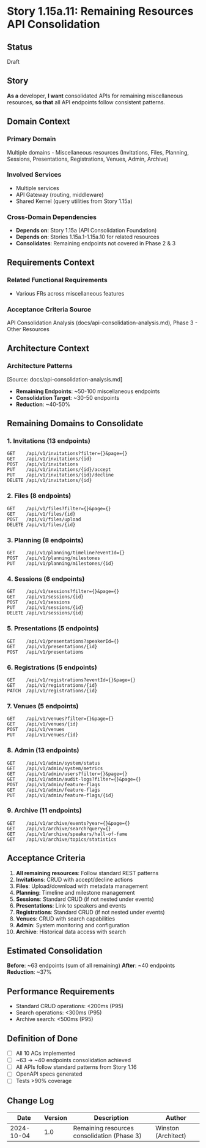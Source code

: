 # Story 1.15a.11: Remaining Resources API Consolidation

## Status
Draft

## Story

**As a** developer,
**I want** consolidated APIs for remaining miscellaneous resources,
**so that** all API endpoints follow consistent patterns.

## Domain Context

### Primary Domain
Multiple domains - Miscellaneous resources (Invitations, Files, Planning, Sessions, Presentations, Registrations, Venues, Admin, Archive)

### Involved Services
- Multiple services
- API Gateway (routing, middleware)
- Shared Kernel (query utilities from Story 1.15a)

### Cross-Domain Dependencies
- **Depends on**: Story 1.15a (API Consolidation Foundation)
- **Depends on**: Stories 1.15a.1-1.15a.10 for related resources
- **Consolidates**: Remaining endpoints not covered in Phase 2 & 3

## Requirements Context

### Related Functional Requirements
- Various FRs across miscellaneous features

### Acceptance Criteria Source
API Consolidation Analysis (docs/api-consolidation-analysis.md), Phase 3 - Other Resources

## Architecture Context

### Architecture Patterns
[Source: docs/api-consolidation-analysis.md]
- **Remaining Endpoints**: ~50-100 miscellaneous endpoints
- **Consolidation Target**: ~30-50 endpoints
- **Reduction**: ~40-50%

## Remaining Domains to Consolidate

### 1. Invitations (13 endpoints)
```
GET    /api/v1/invitations?filter={}&page={}
GET    /api/v1/invitations/{id}
POST   /api/v1/invitations
PUT    /api/v1/invitations/{id}/accept
PUT    /api/v1/invitations/{id}/decline
DELETE /api/v1/invitations/{id}
```

### 2. Files (8 endpoints)
```
GET    /api/v1/files?filter={}&page={}
GET    /api/v1/files/{id}
POST   /api/v1/files/upload
DELETE /api/v1/files/{id}
```

### 3. Planning (8 endpoints)
```
GET    /api/v1/planning/timeline?eventId={}
POST   /api/v1/planning/milestones
PUT    /api/v1/planning/milestones/{id}
```

### 4. Sessions (6 endpoints)
```
GET    /api/v1/sessions?filter={}&page={}
GET    /api/v1/sessions/{id}
POST   /api/v1/sessions
PUT    /api/v1/sessions/{id}
DELETE /api/v1/sessions/{id}
```

### 5. Presentations (5 endpoints)
```
GET    /api/v1/presentations?speakerId={}
GET    /api/v1/presentations/{id}
POST   /api/v1/presentations
```

### 6. Registrations (5 endpoints)
```
GET    /api/v1/registrations?eventId={}&page={}
GET    /api/v1/registrations/{id}
PATCH  /api/v1/registrations/{id}
```

### 7. Venues (5 endpoints)
```
GET    /api/v1/venues?filter={}&page={}
GET    /api/v1/venues/{id}
POST   /api/v1/venues
PUT    /api/v1/venues/{id}
```

### 8. Admin (13 endpoints)
```
GET    /api/v1/admin/system/status
GET    /api/v1/admin/system/metrics
GET    /api/v1/admin/users?filter={}&page={}
GET    /api/v1/admin/audit-logs?filter={}&page={}
POST   /api/v1/admin/feature-flags
GET    /api/v1/admin/feature-flags
PUT    /api/v1/admin/feature-flags/{id}
```

### 9. Archive (11 endpoints)
```
GET    /api/v1/archive/events?year={}&page={}
GET    /api/v1/archive/search?query={}
GET    /api/v1/archive/speakers/hall-of-fame
GET    /api/v1/archive/topics/statistics
```

## Acceptance Criteria

1. **All remaining resources**: Follow standard REST patterns
2. **Invitations**: CRUD with accept/decline actions
3. **Files**: Upload/download with metadata management
4. **Planning**: Timeline and milestone management
5. **Sessions**: Standard CRUD (if not nested under events)
6. **Presentations**: Link to speakers and events
7. **Registrations**: Standard CRUD (if not nested under events)
8. **Venues**: CRUD with search capabilities
9. **Admin**: System monitoring and configuration
10. **Archive**: Historical data access with search

## Estimated Consolidation

**Before**: ~63 endpoints (sum of all remaining)
**After**: ~40 endpoints
**Reduction**: ~37%

## Performance Requirements

- Standard CRUD operations: <200ms (P95)
- Search operations: <300ms (P95)
- Archive search: <500ms (P95)

## Definition of Done

- [ ] All 10 ACs implemented
- [ ] ~63 → ~40 endpoints consolidation achieved
- [ ] All APIs follow standard patterns from Story 1.16
- [ ] OpenAPI specs generated
- [ ] Tests >90% coverage

## Change Log

| Date | Version | Description | Author |
|------|---------|-------------|--------|
| 2024-10-04 | 1.0 | Remaining resources consolidation (Phase 3) | Winston (Architect) |
